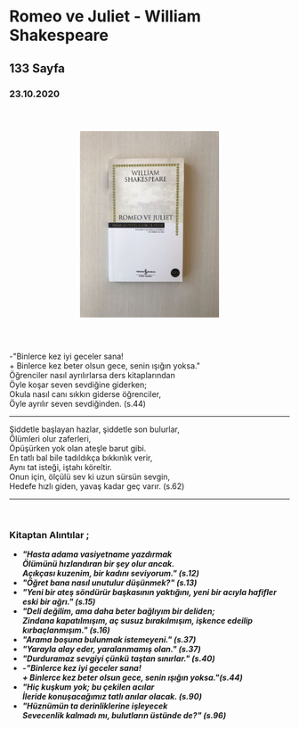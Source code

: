  
# Romeo ve Juliet - William Shakespeare
## 133 Sayfa
### 23.10.2020
  
<br>

  <p align="center" style="padding: 10px">
    <img alt="Romeo-Ve-Juliet" src="../images/24_1_Romeo_ve_juliet.jpg" width="250">
    <br>

<br>
<br>

-"Binlerce kez iyi geceler sana! <br> + Binlerce kez beter olsun gece, senin ışığın yoksa." <br>Öğrenciler nasıl ayrılırlarsa ders kitaplarından <br> Öyle koşar seven sevdiğine giderken; <br> Okula nasıl canı sıkkın giderse öğrenciler, <br> Öyle ayrılır seven sevdiğinden. (s.44)

_____

Şiddetle başlayan hazlar, şiddetle son bulurlar, <br> Ölümleri olur zaferleri, <br> Öpüşürken yok olan ateşle barut gibi. <br> En tatlı bal bile tadıldıkça bıkkınlık verir, <br> Aynı tat isteği, iştahı köreltir. <br> Onun için, ölçülü sev ki uzun sürsün sevgin, <br> Hedefe hızlı giden, yavaş kadar geç varır. (s.62)

_____


<br>

### Kitaptan Alıntılar ;
- ***"Hasta adama vasiyetname yazdırmak*** <br> ***Ölümünü hızlandıran bir şey olur ancak.*** <br> ***Açıkçası kuzenim, bir kadını seviyorum." (s.12)***
- ***"Öğret bana nasıl unutulur düşünmek?" (s.13)***
- ***"Yeni bir ateş söndürür başkasının yaktığını, yeni bir acıyla hafifler eski bir ağrı." (s.15)***
- ***"Deli değilim, ama daha beter bağlıyım bir deliden; <br> Zindana kapatılmışım, aç susuz bırakılmışım, işkence edeilip kırbaçlanmışım." (s.16)***
- ***"Arama boşuna bulunmak istemeyeni." (s.37)***
- ***"Yarayla alay eder, yaralanmamış olan." (s.37)***
- ***"Durduramaz sevgiyi çünkü taştan sınırlar." (s.40)***
- ***-"Binlerce kez iyi geceler sana! <br> + Binlerce kez beter olsun gece, senin ışığın yoksa."(s.44)***
- ***"Hiç kuşkum yok; bu çekilen acılar <br> İleride konuşacağımız tatlı anılar olacak. (s.90)***
- ***"Hüznümün ta derinliklerine işleyecek <br> Sevecenlik kalmadı mı, bulutların üstünde de?" (s.96)***